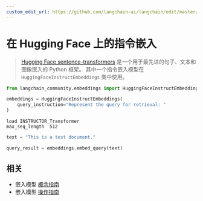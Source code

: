 ```yaml
---
custom_edit_url: https://github.com/langchain-ai/langchain/edit/master/docs/docs/integrations/text_embedding/instruct_embeddings.ipynb
---
```


# 在 Hugging Face 上的指令嵌入

>[Hugging Face sentence-transformers](https://huggingface.co/sentence-transformers) 是一个用于最先进的句子、文本和图像嵌入的 Python 框架。
>其中一个指令嵌入模型在 `HuggingFaceInstructEmbeddings` 类中使用。



```python
from langchain_community.embeddings import HuggingFaceInstructEmbeddings
```


```python
embeddings = HuggingFaceInstructEmbeddings(
    query_instruction="Represent the query for retrieval: "
)
```
```output
load INSTRUCTOR_Transformer
max_seq_length  512
```

```python
text = "This is a test document."
```


```python
query_result = embeddings.embed_query(text)
```

## 相关

- 嵌入模型 [概念指南](/docs/concepts/#embedding-models)
- 嵌入模型 [操作指南](/docs/how_to/#embedding-models)